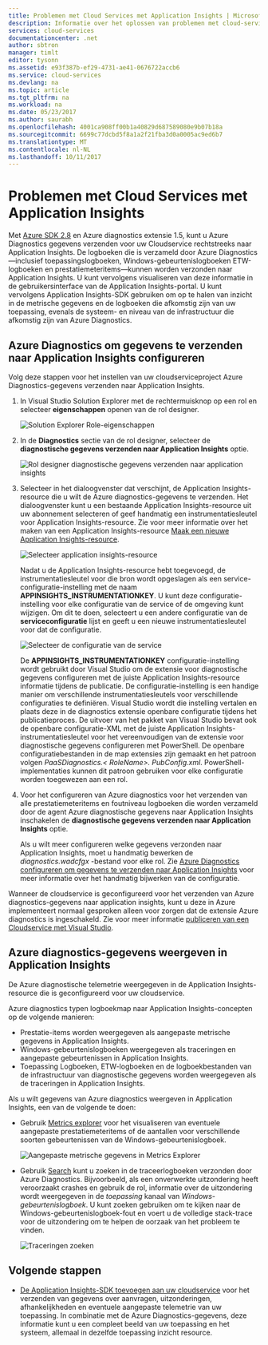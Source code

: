 ```yaml
---
title: Problemen met Cloud Services met Application Insights | Microsoft Docs
description: Informatie over het oplossen van problemen met cloud-service met behulp van Application Insights om gegevens te verwerken van Azure Diagnostics.
services: cloud-services
documentationcenter: .net
author: sbtron
manager: timlt
editor: tysonn
ms.assetid: e93f387b-ef29-4731-ae41-0676722accb6
ms.service: cloud-services
ms.devlang: na
ms.topic: article
ms.tgt_pltfrm: na
ms.workload: na
ms.date: 05/23/2017
ms.author: saurabh
ms.openlocfilehash: 4001ca908ff00b1a40829d687589080e9b07b18a
ms.sourcegitcommit: 6699c77dcbd5f8a1a2f21fba3d0a0005ac9ed6b7
ms.translationtype: MT
ms.contentlocale: nl-NL
ms.lasthandoff: 10/11/2017
---
```

# <a name="troubleshoot-cloud-services-using-application-insights"></a>Problemen met Cloud Services met Application Insights
Met [Azure SDK 2.8](https://azure.microsoft.com/downloads/) en Azure diagnostics extensie 1.5, kunt u Azure Diagnostics gegevens verzenden voor uw Cloudservice rechtstreeks naar Application Insights. De logboeken die is verzameld door Azure Diagnostics&mdash;inclusief toepassingslogboeken, Windows-gebeurtenislogboeken ETW-logboeken en prestatiemeteritems&mdash;kunnen worden verzonden naar Application Insights. U kunt vervolgens visualiseren van deze informatie in de gebruikersinterface van de Application Insights-portal. U kunt vervolgens Application Insights-SDK gebruiken om op te halen van inzicht in de metrische gegevens en de logboeken die afkomstig zijn van uw toepassing, evenals de systeem- en niveau van de infrastructuur die afkomstig zijn van Azure Diagnostics.

## <a name="configure-azure-diagnostics-to-send-data-to-application-insights"></a>Azure Diagnostics om gegevens te verzenden naar Application Insights configureren
Volg deze stappen voor het instellen van uw cloudserviceproject Azure Diagnostics-gegevens verzenden naar Application Insights.

1. In Visual Studio Solution Explorer met de rechtermuisknop op een rol en selecteer **eigenschappen** openen van de rol designer.

    ![Solution Explorer Role-eigenschappen][1]

2. In de **Diagnostics** sectie van de rol designer, selecteer de **diagnostische gegevens verzenden naar Application Insights** optie.

    ![Rol designer diagnostische gegevens verzenden naar application insights][2]

3. Selecteer in het dialoogvenster dat verschijnt, de Application Insights-resource die u wilt de Azure diagnostics-gegevens te verzenden. Het dialoogvenster kunt u een bestaande Application Insights-resource uit uw abonnement selecteren of geef handmatig een instrumentatiesleutel voor Application Insights-resource. Zie voor meer informatie over het maken van een Application Insights-resource [Maak een nieuwe Application Insights-resource](../application-insights/app-insights-create-new-resource.md).

    ![Selecteer application insights-resource][3]

    Nadat u de Application Insights-resource hebt toegevoegd, de instrumentatiesleutel voor die bron wordt opgeslagen als een service-configuratie-instelling met de naam **APPINSIGHTS_INSTRUMENTATIONKEY**. U kunt deze configuratie-instelling voor elke configuratie van de service of de omgeving kunt wijzigen. Om dit te doen, selecteert u een andere configuratie van de **serviceconfiguratie** lijst en geeft u een nieuwe instrumentatiesleutel voor dat de configuratie.

    ![Selecteer de configuratie van de service][4]

    De **APPINSIGHTS_INSTRUMENTATIONKEY** configuratie-instelling wordt gebruikt door Visual Studio om de extensie voor diagnostische gegevens configureren met de juiste Application Insights-resource informatie tijdens de publicatie. De configuratie-instelling is een handige manier om verschillende instrumentatiesleutels voor verschillende configuraties te definiëren. Visual Studio wordt die instelling vertalen en plaats deze in de diagnostics extensie openbare configuratie tijdens het publicatieproces. De uitvoer van het pakket van Visual Studio bevat ook de openbare configuratie-XML met de juiste Application Insights-instrumentatiesleutel voor het vereenvoudigen van de extensie voor diagnostische gegevens configureren met PowerShell. De openbare configuratiebestanden in de map extensies zijn gemaakt en het patroon volgen *PaaSDiagnostics.&lt; RoleName&gt;. PubConfig.xml*. PowerShell-implementaties kunnen dit patroon gebruiken voor elke configuratie worden toegewezen aan een rol.

4) Voor het configureren van Azure diagnostics voor het verzenden van alle prestatiemeteritems en foutniveau logboeken die worden verzameld door de agent Azure diagnostische gegevens naar Application Insights inschakelen de **diagnostische gegevens verzenden naar Application Insights** optie. 

    Als u wilt meer configureren welke gegevens verzonden naar Application Insights, moet u handmatig bewerken de *diagnostics.wadcfgx* -bestand voor elke rol. Zie [Azure Diagnostics configureren om gegevens te verzenden naar Application Insights](#configure-azure-diagnostics-to-send-data-to-application-insights) voor meer informatie over het handmatig bijwerken van de configuratie.

Wanneer de cloudservice is geconfigureerd voor het verzenden van Azure diagnostics-gegevens naar application insights, kunt u deze in Azure implementeert normaal gesproken alleen voor zorgen dat de extensie Azure diagnostics is ingeschakeld. Zie voor meer informatie [publiceren van een Cloudservice met Visual Studio](../vs-azure-tools-publishing-a-cloud-service.md).  

## <a name="viewing-azure-diagnostics-data-in-application-insights"></a>Azure diagnostics-gegevens weergeven in Application Insights
De Azure diagnostische telemetrie weergegeven in de Application Insights-resource die is geconfigureerd voor uw cloudservice.

Azure diagnostics typen logboekmap naar Application Insights-concepten op de volgende manieren:

* Prestatie-items worden weergegeven als aangepaste metrische gegevens in Application Insights.
* Windows-gebeurtenislogboeken weergegeven als traceringen en aangepaste gebeurtenissen in Application Insights.
* Toepassing Logboeken, ETW-logboeken en de logboekbestanden van de infrastructuur van diagnostische gegevens worden weergegeven als de traceringen in Application Insights.

Als u wilt gegevens van Azure diagnostics weergeven in Application Insights, een van de volgende te doen:

* Gebruik [Metrics explorer](../application-insights/app-insights-metrics-explorer.md) voor het visualiseren van eventuele aangepaste prestatiemeteritems of de aantallen voor verschillende soorten gebeurtenissen van de Windows-gebeurtenislogboek.

    ![Aangepaste metrische gegevens in Metrics Explorer][5]

* Gebruik [Search](../application-insights/app-insights-diagnostic-search.md) kunt u zoeken in de traceerlogboeken verzonden door Azure Diagnostics. Bijvoorbeeld, als een onverwerkte uitzondering heeft veroorzaakt crashes en gebruik de rol, informatie over de uitzondering wordt weergegeven in de *toepassing* kanaal van *Windows-gebeurtenislogboek*. U kunt zoeken gebruiken om te kijken naar de Windows-gebeurtenislogboek-fout en voert u de volledige stack-trace voor de uitzondering om te helpen de oorzaak van het probleem te vinden.

    ![Traceringen zoeken][6]

## <a name="next-steps"></a>Volgende stappen
* [De Application Insights-SDK toevoegen aan uw cloudservice](../application-insights/app-insights-cloudservices.md) voor het verzenden van gegevens over aanvragen, uitzonderingen, afhankelijkheden en eventuele aangepaste telemetrie van uw toepassing. In combinatie met de Azure Diagnostics-gegevens, deze informatie kunt u een compleet beeld van uw toepassing en het systeem, allemaal in dezelfde toepassing inzicht resource.  

<!--Image references-->
[1]: ./media/cloud-services-dotnet-diagnostics-applicationinsights/solution-explorer-properties.png
[2]: ./media/cloud-services-dotnet-diagnostics-applicationinsights/role-designer-sendtoappinsights.png
[3]: ./media/cloud-services-dotnet-diagnostics-applicationinsights/select-appinsights-resource.png
[4]: ./media/cloud-services-dotnet-diagnostics-applicationinsights/role-designer-appinsights-serviceconfig.png
[5]: ./media/cloud-services-dotnet-diagnostics-applicationinsights/metrics-explorer-custom-metrics.png
[6]: ./media/cloud-services-dotnet-diagnostics-applicationinsights/search-windowseventlog-error.png
